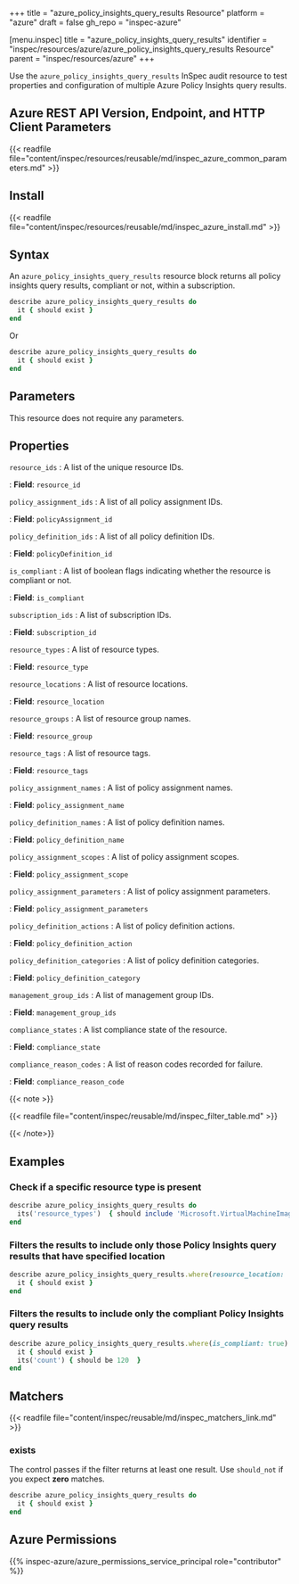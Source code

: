 +++
title = "azure_policy_insights_query_results Resource"
platform = "azure"
draft = false
gh_repo = "inspec-azure"

[menu.inspec]
title = "azure_policy_insights_query_results"
identifier = "inspec/resources/azure/azure_policy_insights_query_results Resource"
parent = "inspec/resources/azure"
+++

Use the `azure_policy_insights_query_results` InSpec audit resource to test properties and configuration of multiple Azure Policy Insights query results.

## Azure REST API Version, Endpoint, and HTTP Client Parameters

{{< readfile file="content/inspec/resources/reusable/md/inspec_azure_common_parameters.md" >}}

## Install

{{< readfile file="content/inspec/resources/reusable/md/inspec_azure_install.md" >}}

## Syntax

An `azure_policy_insights_query_results` resource block returns all policy insights query results, compliant or not, within a subscription.

```ruby
describe azure_policy_insights_query_results do
  it { should exist }
end
```

Or

```ruby
describe azure_policy_insights_query_results do
  it { should exist }
end
```

## Parameters

This resource does not require any parameters.

## Properties

`resource_ids`
: A list of the unique resource IDs.

: **Field**: `resource_id`

`policy_assignment_ids`
: A list of all policy assignment IDs.

: **Field**: `policyAssignment_id`

`policy_definition_ids`
: A list of all policy definition IDs.

: **Field**: `policyDefinition_id`

`is_compliant`
: A list of boolean flags indicating whether the resource is compliant or not.

: **Field**: `is_compliant`

`subscription_ids`
: A list of subscription IDs.

: **Field**: `subscription_id`

`resource_types`
: A list of resource types.

: **Field**: `resource_type`

`resource_locations`
: A list of resource locations.

: **Field**: `resource_location`

`resource_groups`
: A list of resource group names.

: **Field**: `resource_group`

`resource_tags`
: A list of resource tags.

: **Field**: `resource_tags`

`policy_assignment_names`
: A list of policy assignment names.

: **Field**: `policy_assignment_name`

`policy_definition_names`
: A list of policy definition names.

: **Field**: `policy_definition_name`

`policy_assignment_scopes`
: A list of policy assignment scopes.

: **Field**: `policy_assignment_scope`

`policy_assignment_parameters`
: A list of policy assignment parameters.

: **Field**: `policy_assignment_parameters`

`policy_definition_actions`
: A list of policy definition actions.

: **Field**: `policy_definition_action`

`policy_definition_categories`
: A list of policy definition categories.

: **Field**: `policy_definition_category`

`management_group_ids`
: A list of management group IDs.

: **Field**: `management_group_ids`

`compliance_states`
: A list compliance state of the resource.

: **Field**: `compliance_state`

`compliance_reason_codes`
: A list of reason codes recorded for failure.

: **Field**: `compliance_reason_code`

{{< note >}}

{{< readfile file="content/inspec/reusable/md/inspec_filter_table.md" >}}

{{< /note>}}

## Examples

### Check if a specific resource type is present

```ruby
describe azure_policy_insights_query_results do
  its('resource_types')  { should include 'Microsoft.VirtualMachineImages/imageTemplates' }
end
```

### Filters the results to include only those Policy Insights query results that have specified location

```ruby
describe azure_policy_insights_query_results.where(resource_location: 'RESOURCE_LOCATION') do
  it { should exist }
end
```

### Filters the results to include only the compliant Policy Insights query results

```ruby
describe azure_policy_insights_query_results.where(is_compliant: true) do
  it { should exist }
  its('count') { should be 120  }
end
```

## Matchers

{{< readfile file="content/inspec/reusable/md/inspec_matchers_link.md" >}}

### exists

The control passes if the filter returns at least one result. Use `should_not` if you expect **zero** matches.

```ruby
describe azure_policy_insights_query_results do
  it { should exist }
end
```

## Azure Permissions

{{% inspec-azure/azure_permissions_service_principal role="contributor" %}}
